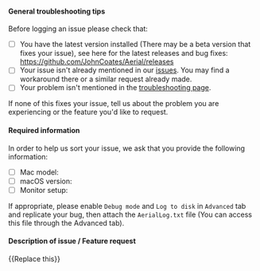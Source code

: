 #### General troubleshooting tips

Before logging an issue please check that:
- [ ] You have the latest version installed (There may be a beta version that fixes your issue), see here for the latest releases and bug fixes: https://github.com/JohnCoates/Aerial/releases
- [ ] Your issue isn't already mentioned in our [issues](https://github.com/JohnCoates/Aerial/issues). You may find a workaround there or a similar request already made.
- [ ] Your problem isn't mentioned in the [troubleshooting page](https://github.com/JohnCoates/Aerial/blob/master/Documentation/Troubleshooting.md).

If none of this fixes your issue, tell us about the problem you are experiencing or the feature you'd like to request.

#### Required information
In order to help us sort your issue, we ask that you provide the following information:
- [ ] Mac model:
- [ ] macOS version: 
- [ ] Monitor setup:

If appropriate, please enable `Debug mode` and `Log to disk` in `Advanced` tab and replicate your bug, then attach the `AerialLog.txt` file (You can access this file through the Advanced tab).

#### Description of issue / Feature request

{{Replace this}}
